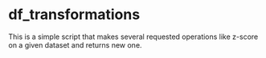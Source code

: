 # df_transformations

This is a simple script that makes several requested operations like z-score on a given dataset and returns new one. 
